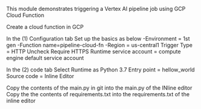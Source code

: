 This module demonstrates triggering a Vertex AI pipeline job using GCP Cloud Function

Create a cloud function in GCP

In the (1) Configuration tab
Set up the basics as below
-Environment = 1st gen
-Function name=pipeline-cloud-fn 
-Region = us-central1
Trigger Type = HTTP
Uncheck Require HTTPS
Runtime service account = compute engine default service account

In the (2) code tab
Select Runtime as Python 3.7
Entry point = hellow_world
Source code = Inline Editor

Copy the contents of the main.py in git into the main.py of the INline editor
Copy the the contents of requirements.txt into the requirements.txt of the inline editor


